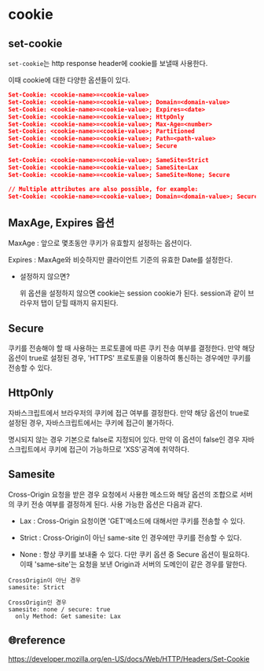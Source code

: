 # cookie

## set-cookie

`set-cookie`는 http response header에 cookie를 보낼때 사용한다.

이때 cookie에 대한 다양한 옵션들이 있다.

```json
Set-Cookie: <cookie-name>=<cookie-value>
Set-Cookie: <cookie-name>=<cookie-value>; Domain=<domain-value>
Set-Cookie: <cookie-name>=<cookie-value>; Expires=<date>
Set-Cookie: <cookie-name>=<cookie-value>; HttpOnly
Set-Cookie: <cookie-name>=<cookie-value>; Max-Age=<number>
Set-Cookie: <cookie-name>=<cookie-value>; Partitioned
Set-Cookie: <cookie-name>=<cookie-value>; Path=<path-value>
Set-Cookie: <cookie-name>=<cookie-value>; Secure

Set-Cookie: <cookie-name>=<cookie-value>; SameSite=Strict
Set-Cookie: <cookie-name>=<cookie-value>; SameSite=Lax
Set-Cookie: <cookie-name>=<cookie-value>; SameSite=None; Secure

// Multiple attributes are also possible, for example:
Set-Cookie: <cookie-name>=<cookie-value>; Domain=<domain-value>; Secure; HttpOnly
```

## MaxAge, Expires 옵션

MaxAge : 앞으로 몇초동안 쿠키가 유효할지 설정하는 옵션이다.

Expires : MaxAge와 비슷하지만 클라이언트 기준의 유효한 Date를 설정한다.

+ 설정하지 않으면?
  
  위 옵션을 설정하지 않으면 cookie는 session cookie가 된다. session과 같이 브라우저 탭이 닫힐 때까지 유지된다.

## Secure

쿠키를 전송해야 할 때 사용하는 프로토콜에 따른 쿠키 전송 여부를 결정한다. 만약 해당 옵션이 true로 설정된 경우, 'HTTPS' 프로토콜을 이용하여 통신하는 경우에만 쿠키를 전송할 수 있다.

## HttpOnly

자바스크립트에서 브라우저의 쿠키에 접근 여부를 결정한다. 만약 해당 옵션이 true로 설정된 경우, 자바스크립트에서는 쿠키에 접근이 불가하다.

명시되지 않는 경우 기본으로 false로 지정되어 있다.
만약 이 옵션이 false인 경우 자바스크립트에서 쿠키에 접근이 가능하므로 'XSS'공격에 취약하다.

## Samesite

Cross-Origin 요청을 받은 경우 요청에서 사용한 메소드와 해당 옵션의 조합으로 서버의 쿠키 전송 여부를 결정하게 된다.
사용 가능한 옵션은 다음과 같다.

- Lax : Cross-Origin 요청이면 'GET'메소드에 대해서만 쿠키를 전송할 수 있다.

- Strict : Cross-Origin이 아닌 same-site 인 경우에만 쿠키를 전송할 수 있다.

- None : 항상 쿠키를 보내줄 수 있다. 다만 쿠키 옵션 중 Secure 옵션이 필요하다. 이때 'same-site'는 요청을 보낸 Origin과 서버의 도메인이 같은 경우를 말한다.

```
CrossOrigin이 아닌 경우
samesite: Strict

CrossOrigin인 경우
samesite: none / secure: true
  only Method: Get samesite: Lax
```

## 🌐reference

https://developer.mozilla.org/en-US/docs/Web/HTTP/Headers/Set-Cookie